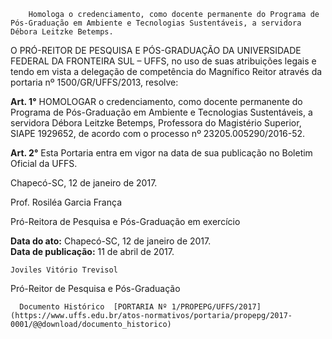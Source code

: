         Homologa o credenciamento, como docente permanente do Programa de Pós-Graduação em Ambiente e Tecnologias Sustentáveis, a servidora Débora Leitzke Betemps.  

 

 O PRÓ-REITOR DE PESQUISA E PÓS-GRADUAÇÃO DA UNIVERSIDADE FEDERAL DA FRONTEIRA SUL – UFFS, no uso de suas atribuições legais e tendo em vista a delegação de competência do Magnífico Reitor através da portaria nº 1500/GR/UFFS/2013, resolve:

  

 **Art. 1°** HOMOLOGAR o credenciamento, como docente permanente do Programa de Pós-Graduação em Ambiente e Tecnologias Sustentáveis, a servidora Débora Leitzke Betemps, Professora do Magistério Superior, SIAPE 1929652, de acordo com o processo nº 23205.005290/2016-52.

  

 **Art. 2°** Esta Portaria entra em vigor na data de sua publicação no Boletim Oficial da UFFS.

  

  

  

 Chapecó-SC, 12 de janeiro de 2017.

  

  

  

  

  Prof. Rosiléa Garcia França 

 Pró-Reitora de Pesquisa e Pós-Graduação em exercício

   **Data do ato:** Chapecó-SC, 12 de janeiro de 2017.   
 **Data de publicação:**  11 de abril de 2017. 

    Joviles Vitório Trevisol   
 Pró-Reitor de Pesquisa e Pós-Graduação 

      Documento Histórico  [PORTARIA Nº 1/PROPEPG/UFFS/2017](https://www.uffs.edu.br/atos-normativos/portaria/propepg/2017-0001/@@download/documento_historico)     
      